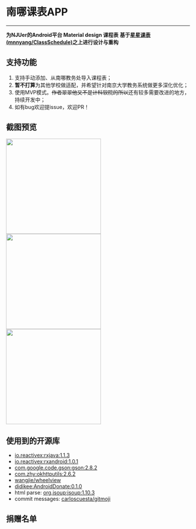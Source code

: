 # 南哪课表APP

-----

**为NJUer的Android平台 Material design 课程表**
**基于[星星课表(mnnyang/ClassSchedule)](https://github.com/mnnyang/ClassSchedule)之上进行设计与重构**

<!--more-->

## 支持功能


1. 支持手动添加、从南哪教务处导入课程表；
2. **暂不打算**为其他学校做适配，并希望针对南京大学教务系统做更多深化优化；
3. 使用MVP模式。~~作者翠翠他又不是计科软院的所以~~还有较多需要改进的地方，持续开发中；
4. 如有bug欢迎提issue，欢迎PR！

## 截图预览

<img src="https://github.com/idealclover/NJU-Class-Shedule-Android/raw/master/img/Screenshot1.png" width="260" height="auto"><img src="https://github.com/idealclover/NJU-Class-Shedule-Android/raw/master/img/Screenshot2.png" width="260" height="auto"><img src="https://github.com/idealclover/NJU-Class-Shedule-Android/raw/master/img/Screenshot3.png" width="260" height="auto">

## 使用到的开源库

* [io.reactivex:rxjava:1.1.3](https://github.com/ReactiveX/RxJava)
* [io.reactivex:rxandroid:1.0.1](https://github.com/ReactiveX/RxAndroid)
* [com.google.code.gson:gson:2.8.2](https://github.com/google/gson)
* [com.zhy:okhttputils:2.6.2](https://github.com/hongyangAndroid/okhttputils)
* [wangjie/wheelview](https://github.com/wangjiegulu/WheelView)
* [didikee:AndroidDonate:0.1.0](https://github.com/didikee/AndroidDonate)
* html parse: [org.jsoup:jsoup:1.10.3](https://jsoup.org/download)
* commit messages: [carloscuesta/gitmoji](https://github.com/carloscuesta/gitmoji/)

## 捐赠名单